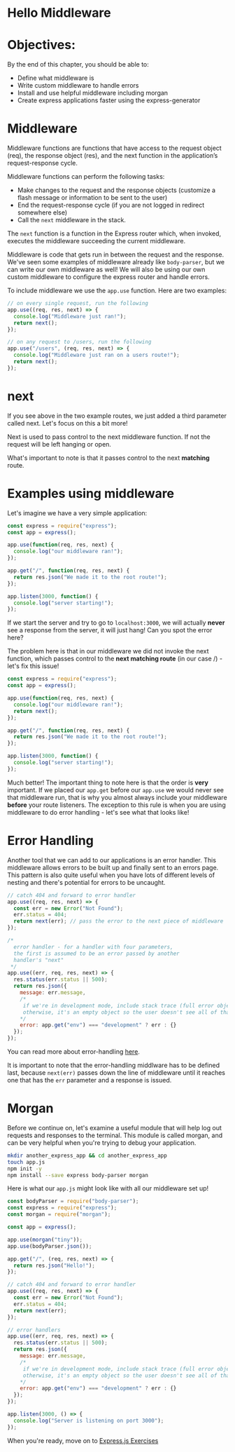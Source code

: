 # Hello Middleware

# Objectives:
By the end of this chapter, you should be able to:

- Define what middleware is
- Write custom middleware to handle errors
- Install and use helpful middleware including morgan
- Create express applications faster using the express-generator

# Middleware

Middleware functions are functions that have access to the request object (req), the response object (res), and the next function in the application’s request-response cycle.

Middleware functions can perform the following tasks:

- Make changes to the request and the response objects (customize a flash message or information to be sent to the user)
- End the request-response cycle (if you are not logged in redirect somewhere else)
- Call the `next` middleware in the stack.

The `next` function is a function in the Express router which, when invoked, executes the middleware succeeding the current middleware.

Middleware is code that gets run in between the request and the response. We've seen some examples of middleware already like `body-parser`, but we can write our own middleware as well! We will also be using our own custom middleware to configure the express router and handle errors.

To include middleware we use the `app.use` function. Here are two examples:

```js
// on every single request, run the following
app.use((req, res, next) => {
  console.log("Middleware just ran!");
  return next();
});

// on any request to /users, run the following
app.use("/users", (req, res, next) => {
  console.log("Middleware just ran on a users route!");
  return next();
});
```

# next

If you see above in the two example routes, we just added a third parameter called next. Let's focus on this a bit more!

Next is used to pass control to the next middleware function. If not the request will be left hanging or open.

What's important to note is that it passes control to the next **matching** route.

# Examples using middleware

Let's imagine we have a very simple application:

```js
const express = require("express");
const app = express();

app.use(function(req, res, next) {
  console.log("our middleware ran!");
});

app.get("/", function(req, res, next) {
  return res.json("We made it to the root route!");
});

app.listen(3000, function() {
  console.log("server starting!");
});
```

If we start the server and try to go to `localhost:3000`, we will actually **never** see a response from the server, it will just hang! Can you spot the error here?

The problem here is that in our middleware we did not invoke the next function, which passes control to the **next matching route** (in our case /) - let's fix this issue!

```js
const express = require("express");
const app = express();

app.use(function(req, res, next) {
  console.log("our middleware ran!");
  return next();
});

app.get("/", function(req, res, next) {
  return res.json("We made it to the root route!");
});

app.listen(3000, function() {
  console.log("server starting!");
});
```

Much better! The important thing to note here is that the order is **very** important. If we placed our `app.get` before our `app.use` we would never see that middleware run, that is why you almost always include your middleware **before** your route listeners. The exception to this rule is when you are using middleware to do error handling - let's see what that looks like!

# Error Handling

Another tool that we can add to our applications is an error handler. This middleware allows errors to be built up and finally sent to an errors page. This pattern is also quite useful when you have lots of different levels of nesting and there's potential for errors to be uncaught.

```js
// catch 404 and forward to error handler
app.use((req, res, next) => {
  const err = new Error("Not Found");
  err.status = 404;
  return next(err); // pass the error to the next piece of middleware
});

/* 
  error handler - for a handler with four parameters, 
  the first is assumed to be an error passed by another
  handler's "next"
 */
app.use((err, req, res, next) => {
  res.status(err.status || 500);
  return res.json({
    message: err.message,
    /*
     if we're in development mode, include stack trace (full error object)
     otherwise, it's an empty object so the user doesn't see all of that
    */
    error: app.get("env") === "development" ? err : {}
  });
});
```

You can read more about error-handling [here](https://expressjs.com/en/guide/error-handling.html).

It is important to note that the error-handling middlware has to be defined last, because `next(err)` passes down the line of middleware until it reaches one that has the `err` parameter and a response is issued.

# Morgan

Before we continue on, let's examine a useful module that will help log out requests and responses to the terminal. This module is called morgan, and can be very helpful when you're trying to debug your application.

```sh
mkdir another_express_app && cd another_express_app
touch app.js
npm init -y
npm install --save express body-parser morgan
```

Here is what our `app.js` might look like with all our middleware set up!

```js
const bodyParser = require("body-parser");
const express = require("express");
const morgan = require("morgan");

const app = express();

app.use(morgan("tiny"));
app.use(bodyParser.json());

app.get("/", (req, res, next) => {
  return res.json("Hello!");
});

// catch 404 and forward to error handler
app.use((req, res, next) => {
  const err = new Error("Not Found");
  err.status = 404;
  return next(err);
});

// error handlers
app.use((err, req, res, next) => {
  res.status(err.status || 500);
  return res.json({
    message: err.message,
    /*
     if we're in development mode, include stack trace (full error object)
     otherwise, it's an empty object so the user doesn't see all of that
    */
    error: app.get("env") === "development" ? err : {}
  });
});

app.listen(3000, () => {
  console.log("Server is listening on port 3000");
});
```

When you're ready, move on to [Express.js Exercises](./05-exercises.md)

